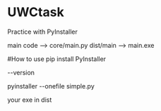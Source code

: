 # UWCtask

Practice with PyInstaller

main code --> core/main.py
dist/main --> main.exe

#How to use
pip install PyInstaller

--version

pyinstaller --onefile simple.py


your exe in dist
